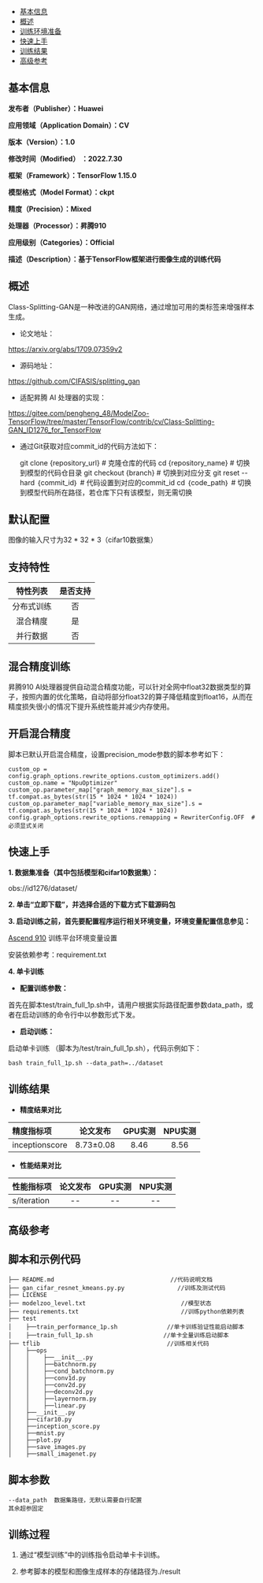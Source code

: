 -   [基本信息](#基本信息.md)
-   [概述](#概述.md)
-   [训练环境准备](#训练环境准备.md)
-   [快速上手](#快速上手.md)
-   [训练结果](#训练结果.md)
-   [高级参考](#高级参考.md)
<h2 id="基本信息.md">基本信息</h2>

**发布者（Publisher）：Huawei**

**应用领域（Application Domain）：CV**

**版本（Version）：1.0**

**修改时间（Modified） ：2022.7.30**

**框架（Framework）：TensorFlow 1.15.0**

**模型格式（Model Format）：ckpt**

**精度（Precision）：Mixed**

**处理器（Processor）：昇腾910**

**应用级别（Categories）：Official**

**描述（Description）：基于TensorFlow框架进行图像生成的训练代码**


<h2 id="概述.md">概述</h2>

Class-Splitting-GAN是一种改进的GAN网络，通过增加可用的类标签来增强样本生成。

+ 论文地址：

https://arxiv.org/abs/1709.07359v2

+ 源码地址：

https://github.com/CIFASIS/splitting_gan

+ 适配昇腾 AI 处理器的实现：

https://gitee.com/pengheng_48/ModelZoo-TensorFlow/tree/master/TensorFlow/contrib/cv/Class-Splitting-GAN_ID1276_for_TensorFlow

+ 通过Git获取对应commit_id的代码方法如下：


    git clone {repository_url}    # 克隆仓库的代码
    cd {repository_name}    # 切换到模型的代码仓目录
    git checkout  {branch}    # 切换到对应分支
    git reset --hard ｛commit_id｝     # 代码设置到对应的commit_id
    cd ｛code_path｝    # 切换到模型代码所在路径，若仓库下只有该模型，则无需切换	
    

## 默认配置<a name="section91661242121611"></a>

图像的输入尺寸为32 * 32 * 3（cifar10数据集）


## 支持特性<a name="section1899153513554"></a>

特性列表|是否支持
:----:|:-----:
分布式训练|否
混合精度|是
并行数据|否


## 混合精度训练<a name="section168064817164"></a>

昇腾910 AI处理器提供自动混合精度功能，可以针对全网中float32数据类型的算子，按照内置的优化策略，自动将部分float32的算子降低精度到float16，从而在精度损失很小的情况下提升系统性能并减少内存使用。

## 开启混合精度<a name="section20779114113713"></a>

脚本已默认开启混合精度，设置precision_mode参数的脚本参考如下：

    custom_op = config.graph_options.rewrite_options.custom_optimizers.add()
    custom_op.name = "NpuOptimizer"
    custom_op.parameter_map["graph_memory_max_size"].s = tf.compat.as_bytes(str(15 * 1024 * 1024 * 1024))
    custom_op.parameter_map["variable_memory_max_size"].s = tf.compat.as_bytes(str(15 * 1024 * 1024 * 1024))
    config.graph_options.rewrite_options.remapping = RewriterConfig.OFF  # 必须显式关闭


<h2 id="快速上手.md">快速上手</h2>

**1. 数据集准备（其中包括模型和cifar10数据集）：**

obs://id1276/dataset/

**2. 单击“立即下载”，并选择合适的下载方式下载源码包**

**3. 启动训练之前，首先要配置程序运行相关环境变量，环境变量配置信息参见：**

[Ascend 910](https://gitee.com/ascend/modelzoo/wikis/.gitignore) 训练平台环境变量设置

安装依赖参考：requirement.txt

**4. 单卡训练**
+ **配置训练参数：**

首先在脚本test/train_full_1p.sh中，请用户根据实际路径配置参数data_path，或者在启动训练的命令行中以参数形式下发。

+ **启动训练：**

启动单卡训练 （脚本为/test/train_full_1p.sh），代码示例如下：

    bash train_full_1p.sh --data_path=../dataset

<h2 id="训练结果.md">训练结果</h2>

+ **精度结果对比**

精度指标项|论文发布|GPU实测|NPU实测
:----|:-----:|:-----:|:-----:
inceptionscore|8.73±0.08|8.46|8.56

+ **性能结果对比**

性能指标项|论文发布|GPU实测|NPU实测
:----|:-----:|:-----:|:-----:
s/iteration|--|--|--


<h2 id="高级参考.md">高级参考</h2>

## 脚本和示例代码<a name="section08421615141513"></a>


    ├── README.md                                 //代码说明文档
    ├── gan_cifar_resnet_kmeans.py.py               //训练及测试代码
    ├── LICENSE                                     
    ├── modelzoo_level.txt                           //模型状态
    ├── requirements.txt                             //训练python依赖列表
    ├── test
    │    ├──train_performance_1p.sh              //单卡训练验证性能启动脚本
    │    ├──train_full_1p.sh                    //单卡全量训练启动脚本
    ├── tflib                                    //训练相关代码
    │    ├──ops 
    │    │    ├──__init__.py              
    │    │    ├──batchnorm.py    
    │    │    ├──cond_batchnorm.py
    │    │    ├──conv1d.py
    │    │    ├──conv2d.py
    │    │    ├──deconv2d.py
    │    │    ├──layernorm.py
    │    │    ├──linear.py
    │    ├──__init__.py                   
    │    ├──cifar10.py   
    │    ├──inception_score.py   
    │    ├──mnist.py   
    │    ├──plot.py   
    │    ├──save_images.py   
    │    ├──small_imagenet.py   
      

## 脚本参数<a name="section6669162441511"></a>

    --data_path  数据集路径，无默认需要自行配置
    其余超参固定

## 训练过程<a name="section1589455252218"></a>

1. 通过“模型训练”中的训练指令启动单卡卡训练。

2. 参考脚本的模型和图像生成样本的存储路径为./result



